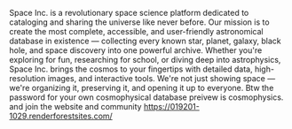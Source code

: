 Space Inc. is a revolutionary space science platform dedicated to cataloging and sharing the universe like never before. Our mission is to create the most complete, accessible, and user-friendly astronomical database in existence — collecting every known star, planet, galaxy, black hole, and space discovery into one powerful archive. Whether you're exploring for fun, researching for school, or diving deep into astrophysics, Space Inc. brings the cosmos to your fingertips with detailed data, high-resolution images, and interactive tools. We're not just showing space — we're organizing it, preserving it, and opening it up to everyone. Btw the password for your own cosmophysical database preivew is cosmophysics. and join the website and community https://019201-1029.renderforestsites.com/

